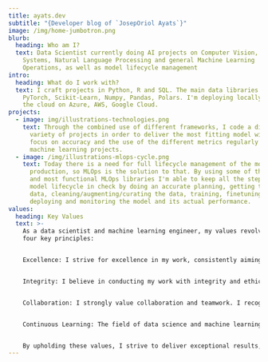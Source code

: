 ```yaml
---
title: ayats.dev
subtitle: "{Developer blog of `JosepOriol Ayats`}"
image: /img/home-jumbotron.png
blurb:
  heading: Who am I?
  text: Data Scientist currently doing AI projects on Computer Vision, Recommender
    Systems, Natural Language Processing and general Machine Learning
    Operations, as well as model lifecycle management
intro:
  heading: What do I work with?
  text: I craft projects in Python, R and SQL. The main data libraries I use are
    PyTorch, Scikit-Learn, Numpy, Pandas, Polars. I'm deploying locally and in
    the cloud on Azure, AWS, Google Cloud.
projects:
  - image: img/illustrations-technologies.png
    text: Through the combined use of different frameworks, I code a different
      variety of projects in order to deliver the most fitting model with a
      focus on accuracy and the use of the different metrics regularly used in
      machine learning projects.
  - image: /img/illustrations-mlops-cycle.png
    text: Today there is a need for full lifecycle management of the models used in
      production, so MLOps is the solution to that. By using some of the newest
      and most functional MLOps libraries I'm able to keep all the steps of the
      model lifecycle in check by doing an accurate planning, getting the right
      data, cleaning/augmenting/curating the data, training, finetuning,
      deploying and monitoring the model and its actual performance.
values:
  heading: Key Values
  text: >-
    As a data scientist and machine learning engineer, my values revolve around
    four key principles:


    Excellence: I strive for excellence in my work, consistently aiming to produce high-quality solutions. This involves adhering to best practices, staying up to date with the latest advancements in the field, and continuously honing my skills.


    Integrity: I believe in conducting my work with integrity and ethical practices. I prioritize data privacy, fairness, and transparency in all aspects of my projects. Trust and integrity are crucial for establishing meaningful collaborations and delivering reliable results.


    Collaboration: I strongly value collaboration and teamwork. I recognize that diverse perspectives and expertise enrich the problem-solving process. By fostering a collaborative environment, I can effectively communicate, share knowledge, and work together with others towards achieving common goals.


    Continuous Learning: The field of data science and machine learning is ever-evolving, and I embrace the mindset of continuous learning. I am dedicated to staying updated with new techniques, tools, and methodologies. This allows me to bring innovative and effective solutions to the table while maintaining a growth-oriented mindset.


    By upholding these values, I strive to deliver exceptional results, foster positive working relationships, and contribute to the advancement of the data science and machine learning community.
---
```

